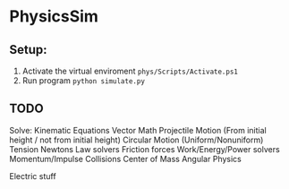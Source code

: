 # PhysicsSim

## Setup:

1. Activate the virtual enviroment `phys/Scripts/Activate.ps1`
2. Run program `python simulate.py`

## TODO

Solve:
Kinematic Equations
Vector Math
Projectile Motion (From initial height / not from initial height)
Circular Motion (Uniform/Nonuniform)
Tension
Newtons Law solvers
Friction forces
Work/Energy/Power solvers
Momentum/Impulse
Collisions
Center of Mass
Angular Physics

Electric stuff
